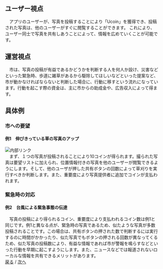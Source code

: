 ## ユーザー視点
　アプリのユーザーが、写真を投稿することにより「Ucoin」を獲得でき、投稿された写真は、他のユーザーがすぐに閲覧することができます。
これにより、ユーザー同士で写真を共有しあうことによって、情報を広めていくことが可能です。
## 運営視点
　市は、写真の投稿が有益であるかどうかを判断する人を何人か設け、災害などといった緊急時、歩道に雑草があるから駆除してほしいなどといった提案など、市が動かなければならないと判断した場合に、行動に移すという流れになっています。行動を起こす際の資金は、主に市からの助成金や、広告収入によって得ます。  
## 具体例  
### 市への要望  
#### 例1　伸びきっている草の写真のアップ  
![内部リンク](/Uapps/zassou.jpg)  
　まず、１つの写真が投稿されることにより10コインが得られます。撮られた写真は要望リストに加えられ、位置情報付きの写真を他のユーザーが閲覧できるようにします。そして、他のユーザが押した共有ボタンの回数によって草刈りを実行すべきか判断します。また、重要度により写真提供者に追加でコインが支払われます。
### 緊急時の対応
#### 例2　台風による緊急事態の伝達
　写真の投稿により得られるコイン、重要度により支払われるコイン数は例1と同じです。例1と異なる点が、緊急時の写真であるため、似たような写真が多数投稿されることです。この場合は、共有ボタンの押された数で判断するには実行するのに時間がかかったり、似た写真でもボタンの押される回数が異なってくるため、似た写真の投稿数により、有益な情報であれば市が警報を鳴らすなどといった行動を早期に起こすようにします。また、ニュースなどでは報道されないローカルな情報を共有できるメリットがあります。  
[戻る](https://rf215048.github.io/Uapps/page1) / [次へ](https://rf215048.github.io/Uapps/page3)
